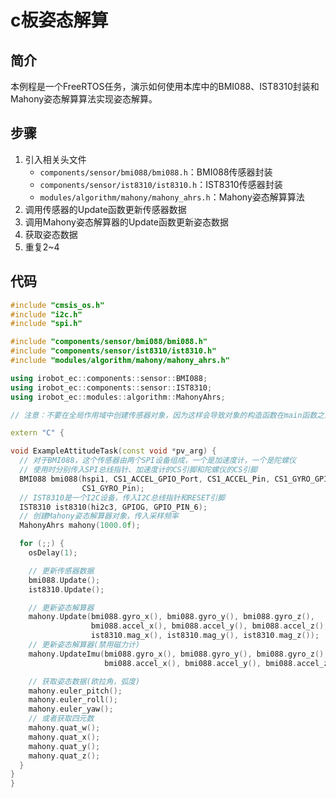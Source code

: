 # c板姿态解算

## 简介

本例程是一个FreeRTOS任务，演示如何使用本库中的BMI088、IST8310封装和Mahony姿态解算算法实现姿态解算。

## 步骤

1. 引入相关头文件
    - `components/sensor/bmi088/bmi088.h`：BMI088传感器封装
    - `components/sensor/ist8310/ist8310.h`：IST8310传感器封装
    - `modules/algorithm/mahony/mahony_ahrs.h`：Mahony姿态解算算法
2. 调用传感器的Update函数更新传感器数据
3. 调用Mahony姿态解算器的Update函数更新姿态数据
4. 获取姿态数据
5. 重复2~4

## 代码

```c++
#include "cmsis_os.h"
#include "i2c.h"
#include "spi.h"

#include "components/sensor/bmi088/bmi088.h"
#include "components/sensor/ist8310/ist8310.h"
#include "modules/algorithm/mahony/mahony_ahrs.h"

using irobot_ec::components::sensor::BMI088;
using irobot_ec::components::sensor::IST8310;
using irobot_ec::modules::algorithm::MahonyAhrs;

// 注意：不要在全局作用域中创建传感器对象，因为这样会导致对象的构造函数在main函数之前调用，而HAL库此时还未初始化

extern "C" {

void ExampleAttitudeTask(const void *pv_arg) {
  // 对于BMI088，这个传感器由两个SPI设备组成，一个是加速度计，一个是陀螺仪
  // 使用时分别传入SPI总线指针、加速度计的CS引脚和陀螺仪的CS引脚
  BMI088 bmi088(hspi1, CS1_ACCEL_GPIO_Port, CS1_ACCEL_Pin, CS1_GYRO_GPIO_Port,
                CS1_GYRO_Pin);
  // IST8310是一个I2C设备，传入I2C总线指针和RESET引脚
  IST8310 ist8310(hi2c3, GPIOG, GPIO_PIN_6);
  // 创建Mahony姿态解算器对象，传入采样频率
  MahonyAhrs mahony(1000.0f);

  for (;;) {
    osDelay(1);

    // 更新传感器数据
    bmi088.Update();
    ist8310.Update();

    // 更新姿态解算器
    mahony.Update(bmi088.gyro_x(), bmi088.gyro_y(), bmi088.gyro_z(),
                  bmi088.accel_x(), bmi088.accel_y(), bmi088.accel_z(),
                  ist8310.mag_x(), ist8310.mag_y(), ist8310.mag_z());
    // 更新姿态解算器(禁用磁力计)
    mahony.UpdateImu(bmi088.gyro_x(), bmi088.gyro_y(), bmi088.gyro_z(),
                     bmi088.accel_x(), bmi088.accel_y(), bmi088.accel_z());

    // 获取姿态数据(欧拉角，弧度)
    mahony.euler_pitch();
    mahony.euler_roll();
    mahony.euler_yaw();
    // 或者获取四元数
    mahony.quat_w();
    mahony.quat_x();
    mahony.quat_y();
    mahony.quat_z();
  }
}
}
```